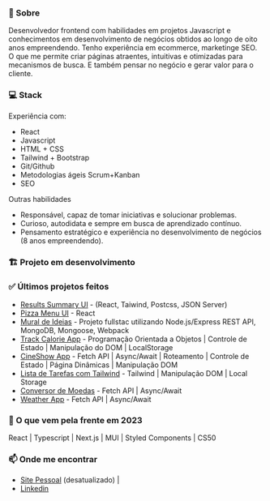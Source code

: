 ### 👋 Sobre 

Desenvolvedor frontend com habilidades em projetos Javascript e conhecimentos em desenvolvimento de negócios obtidos ao longo de oito anos empreendendo. Tenho experiência em ecommerce, marketinge SEO. O que me permite criar páginas atraentes, intuitivas e otimizadas para mecanismos de busca. E também pensar no negócio e gerar valor para o cliente. 

### 💻 Stack
Experiência com:
- React
- Javascript 
- HTML + CSS
- Tailwind + Bootstrap
- Git/Github
- Metodologias ágeis Scrum+Kanban
- SEO

Outras habilidades
- Responsável, capaz de tomar iniciativas e solucionar problemas.
- Curioso, autodidata e sempre em busca de aprendizado contínuo.
- Pensamento estratégico e experiência no desenvolvimento de negócios (8 anos empreendendo).

### 🏗️ Projeto em desenvolvimento


### ✅ Últimos projetos feitos
- [Results Summary UI](https://github.com/aecio-neto/react-results-summary-ui-component) - (React, Taiwind, Postcss, JSON Server)
- [Pizza Menu UI](https://github.com/aecio-neto/pizza-menu) - React
- [Mural de Ideias](https://github.com/aecio-neto/reflection-board) - Projeto fullstac utilizando Node.js/Express REST API, MongoDB, Mongoose, Webpack
- [Track Calorie App](https://github.com/aecio-neto/Portfolio/tree/main/4%20-%20advanced/04%20-%20tracalorie_app) - Programação Orientada a Objetos | Controle de Estado | Manipulação do DOM | LocalStorage
- [CineShow App](https://github.com/aecio-neto/Portfolio/tree/main/4%20-%20advanced/03%20-%20cineShow%20app) - Fetch API | Async/Await | Roteamento | Controle de Estado | Página Dinâmicas | Manipulação DOM
- [Lista de Tarefas com Tailwind](https://github.com/aecio-neto/Portfolio/tree/main/3%20-%20intermediate/03%20-%20To-do%20List%202.0) - Tailwind | Manipulação DOM | Local Storage
- [Conversor de Moedas](https://github.com/aecio-neto/Portfolio/tree/main/4%20-%20advanced/02%20-%20Conversor%20de%20moedas) - Fetch API | Async/Await
- [Weather App](https://github.com/aecio-neto/Portfolio/tree/main/4%20-%20advanced/01%20-%20weather-app) - Fetch API | Async/Await

### 🚀 O que vem pela frente em 2023
React | Typescript | Next.js | MUI | Styled Components | CS50

### 📫 Onde me encontrar 

- [Site Pessoal](https://aecioneto.com.br/) (desatualizado) |
- [Linkedin](https://linkedin.com/in/aecio-neto)
